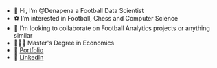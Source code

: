 - 👋 Hi, I’m @Denapena a Football Data Scientist
- ⚽ I’m interested in Football, Chess and Computer Science
- 💞️ I’m looking to collaborate on Football Analytics projects or anything similar
- 👨🏼‍🎓 Master's Degree in Economics
- 🚀 [Portfolio](https://denis-dervishi.streamlit.app/)  
- 💼 [LinkedIn](https://www.linkedin.com/in/denis-dervishi1/)  

<!---
Denapena/Denapena is a ✨ special ✨ repository because its `README.md` (this file) appears on your GitHub profile.
You can click the Preview link to take a look at your changes.
--->

